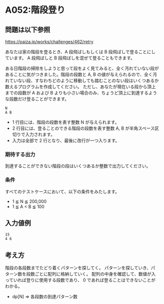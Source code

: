 # A052:階段登り

## 問題は以下参照

https://paiza.jp/works/challenges/462/retry

あなたは家の階段を登るとき、A 段飛ばしもしくは B 段飛ばしで登ることにしています。
A 段飛ばしと B 段飛ばしを混ぜて登ることもできます。

ある日階段の掃除をしようと思って段をよく見てみると、全く汚れていない段があることに気がつきました。階段の段数と A, B の値が与えられるので、全く汚れていない段、すなわちどのように移動しても踏むことのない段はいくつあるか数えるプログラムを作成してください。
ただし、あなたが現在いる段から頂上までの段数が A および B よりも小さい場合のみ、ちょうど頂上に到達するような段数だけ登ることができます。

```
N
A B
```

- 1 行目には、階段の段数を表す整数 N が与えられます。
- 2 行目には、登ることのできる階段の段数を表す整数 A, B が半角スペース区切りで入力されます。
- 入力は全部で 2 行となり、最後に改行が一つ入ります。

### 期待する出力

到達することができない階段の段はいくつあるか整数で出力してください。

### 条件

すべてのテストケースにおいて、以下の条件をみたします。

- 1 ≦ N ≦ 200,000
- 1 ≦ A < B ≦ 100

## 入力値例

```
15
4 6
```

## 考え方

階段の各段数までたどり着くパターンを探してく。
パターンを探していき、パターン数を段数ごとに配列に格納していく。
配列の中身を確認して、数値が入っていれば登りに使用する段数であり、
0 であれば登ることはできないことがわかる。

- dp[N] => 各段数の到達パターン数
